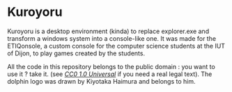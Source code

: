# Kuroyoru

Kuroyoru is a desktop environment (kinda) to replace explorer.exe and transform a windows system into a console-like one. It was made for the ETIQonsole, a custom console for the computer science students at the IUT of Dijon, to play games created by the students.

All the code in this repository belongs to the public domain : you want to use it ? take it. (see [*CC0 1.0 Universal*](https://creativecommons.org/publicdomain/zero/1.0/legalcode) if you need a real legal text).
The dolphin logo was drawn by Kiyotaka Haimura and belongs to him.
